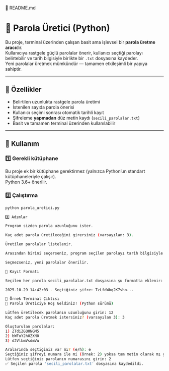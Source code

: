 📘 README.md
# 🔑 Parola Üretici (Python)

Bu proje, terminal üzerinden çalışan basit ama işlevsel bir **parola üretme aracı**dır.  
Kullanıcıya rastgele güçlü parolalar önerir, kullanıcı seçtiği parolayı belirtebilir ve tarih bilgisiyle birlikte bir `.txt` dosyasına kaydeder.  
Yeni parolalar üretmek mümkündür — tamamen etkileşimli bir yapıya sahiptir.

---

## 🚀 Özellikler

- Belirtilen uzunlukta rastgele parola üretimi  
- İstenilen sayıda parola önerisi  
- Kullanıcı seçimi sonrası otomatik tarihli kayıt  
- Şifreleme **yapmadan** düz metin kaydı (`secili_parolalar.txt`)  
- Basit ve tamamen terminal üzerinden kullanılabilir  

---

## 🧩 Kullanım

### 1️⃣ Gerekli kütüphane
Bu proje ek bir kütüphane gerektirmez (yalnızca Python’un standart kütüphaneleriyle çalışır).  
Python 3.6+ önerilir.

### 2️⃣ Çalıştırma
```bash
python parola_uretici.py

3️⃣ Adımlar

Program sizden parola uzunluğunu ister.

Kaç adet parola üretileceğini girersiniz (varsayılan: 3).

Üretilen parolalar listelenir.

Arasından birini seçerseniz, program seçilen parolayı tarih bilgisiyle birlikte secili_parolalar.txt dosyasına kaydeder.

Seçmezseniz, yeni parolalar önerilir.

📄 Kayıt Formatı

Seçilen her parola secili_parolalar.txt dosyasına şu formatta eklenir:

2025-10-29 14:42:03 - Seçtiğiniz şifre: TzLfdWbq2K7shn...

🧠 Örnek Terminal Çıktısı
🔑 Parola Üreticiye Hoş Geldiniz! (Python sürümü)

Lütfen üretilecek parolanın uzunluğunu girin: 12
Kaç adet parola üretmek istersiniz? (varsayılan 3): 3

Oluşturulan parolalar:
1) ZTdiZGQ0NGM5
2) bWFuY2h0ZXN0
3) d2VlbmVsdmVu

Aralarında seçtiğiniz var mı? (e/h): e
Seçtiğiniz şifreyi numara ile mi (örnek: 2) yoksa tam metin olarak mı gireceksiniz? (n/m): n
Lütfen seçtiğiniz parolanın numarasını girin: 2
✅ Seçilen parola 'secili_parolalar.txt' dosyasına kaydedildi.
